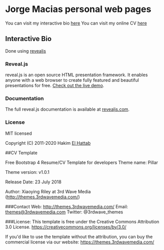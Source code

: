 # Jorge Macias personal web pages
You can visit my interactive bio [here](https://ulmomacias.github.io)
You can visit my online CV [here](https://ulmomacias.github.io/CV/myCV.html)


## Interactive Bio

Done using [revealjs](https://revealjs.com)
### Reveal.js

reveal.js is an open source HTML presentation framework. It enables anyone with a web browser to create fully featured and beautiful presentations for free. [Check out the live demo](https://revealjs.com/).
### Documentation
The full reveal.js documentation is available at [revealjs.com](https://revealjs.com).
### License

MIT licensed

Copyright (C) 2011-2020 Hakim [El Hattab](https://hakim.se)



##CV Template

Free Bootstrap 4 Resume/CV Template for developers
Theme name: Pillar

Theme version: v1.0.1

Release Date: 23 July 2018

Author: Xiaoying Riley at 3rd Wave Media (http://themes.3rdwavemedia.com/)

###Contact
Web: http://themes.3rdwavemedia.com/
Email: themes@3rdwavemedia.com
Twitter: @3rdwave_themes

###License: 
This template is free under the Creative Commons Attribution 3.0 License.
https://creativecommons.org/licenses/by/3.0/

If you'd like to use the template without the attribution, you can buy the commercial license via our website: https://themes.3rdwavemedia.com/
